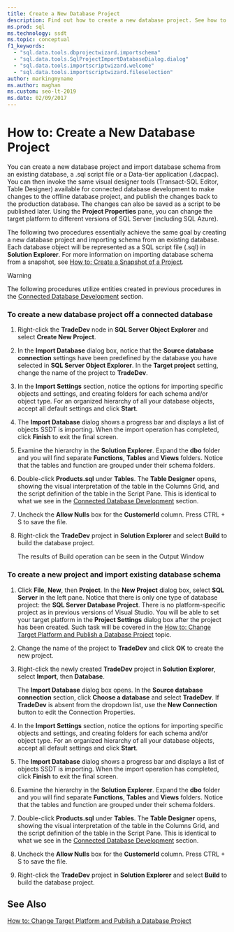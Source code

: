 ```yaml
---
title: Create a New Database Project
description: Find out how to create a new database project. See how to import the schema from an existing database into the new project.
ms.prod: sql
ms.technology: ssdt
ms.topic: conceptual
f1_keywords: 
  - "sql.data.tools.dbprojectwizard.importschema"
  - "sql.data.tools.SqlProjectImportDatabaseDialog.dialog"
  - "sql.data.tools.importscriptwizard.welcome"
  - "sql.data.tools.importscriptwizard.fileselection"
author: markingmyname
ms.author: maghan
ms.custom: seo-lt-2019
ms.date: 02/09/2017
---
```


# How to: Create a New Database Project

You can create a new database project and import database schema from an existing database, a .sql script file or a Data-tier application (.dacpac). You can then invoke the same visual designer tools (Transact\-SQL Editor, Table Designer) available for connected database development to make changes to the offline database project, and publish the changes back to the production database. The changes can also be saved as a script to be published later. Using the **Project Properties** pane, you can change the target platform to different versions of SQL Server (including SQL Azure).  
  
The following two procedures essentially achieve the same goal by creating a new database project and importing schema from an existing database. Each database object will be represented as a SQL script file (.sql) in **Solution Explorer**. For more information on importing database schema from a snapshot, see [How to: Create a Snapshot of a Project](../ssdt/how-to-create-a-snapshot-of-a-project.md).  
  
> [!WARNING]  
> The following procedures utilize entities created in previous procedures in the [Connected Database Development](../ssdt/connected-database-development.md) section.  
  
### To create a new database project off a connected database  
  
1.  Right-click the **TradeDev** node in **SQL Server Object Explorer** and select **Create New Project**.  
  
2.  In the **Import Database** dialog box, notice that the **Source database connection** settings have been predefined by the database you have selected in **SQL Server Object Explorer**. In the **Target project** setting, change the name of the project to **TradeDev**.  
  
3.  In the **Import Settings** section, notice the options for importing specific objects and settings, and creating folders for each schema and/or object type. For an organized hierarchy of all your database objects, accept all default settings and click **Start**.  
  
4.  The **Import Database** dialog shows a progress bar and displays a list of objects SSDT is importing. When the import operation has completed, click **Finish** to exit the final screen.  
  
5.  Examine the hierarchy in the **Solution Explorer**. Expand the **dbo** folder and you will find separate **Functions**, **Tables** and **Views** folders. Notice that the tables and function are grouped under their schema folders.  
  
6.  Double-click **Products.sql** under **Tables**. The **Table Designer** opens, showing the visual interpretation of the table in the Columns Grid, and the script definition of the table in the Script Pane. This is identical to what we see in the [Connected Database Development](../ssdt/connected-database-development.md) section.  
  
7.  Uncheck the **Allow Nulls** box for the **CustomerId** column. Press CTRL + S to save the file.  
  
8.  Right-click the **TradeDev** project in **Solution Explorer** and select **Build** to build the database project.  
  
    The results of Build operation can be seen in the Output Window  
  
### To create a new project and import existing database schema  
  
1.  Click **File**, **New**, then **Project**. In the **New Project** dialog box, select **SQL Server** in the left pane. Notice that there is only one type of database project: the **SQL Server Database Project**. There is no platform-specific project as in previous versions of Visual Studio. You will be able to set your target platform in the **Project Settings** dialog box after the project has been created. Such task will be covered in the [How to: Change Target Platform and Publish a Database Project](../ssdt/how-to-change-target-platform-and-publish-a-database-project.md) topic.  
  
2.  Change the name of the project to **TradeDev** and click **OK** to create the new project.  
  
3.  Right-click the newly created **TradeDev** project in **Solution Explorer**, select **Import**, then **Database**.  
  
    The **Import Database** dialog box opens. In the **Source database connection** section, click **Choose a database** and select **TradeDev**. If **TradeDev** is absent from the dropdown list, use the **New Connection** button to edit the Connection Properties.  
  
4.  In the **Import Settings** section, notice the options for importing specific objects and settings, and creating folders for each schema and/or object type. For an organized hierarchy of all your database objects, accept all default settings and click **Start**.  
  
5.  The **Import Database** dialog shows a progress bar and displays a list of objects SSDT is importing. When the import operation has completed, click **Finish** to exit the final screen.  
  
6.  Examine the hierarchy in the **Solution Explorer**. Expand the **dbo** folder and you will find separate **Functions**, **Tables** and **Views** folders. Notice that the tables and function are grouped under their schema folders.  
  
7.  Double-click **Products.sql** under **Tables**. The **Table Designer** opens, showing the visual interpretation of the table in the Columns Grid, and the script definition of the table in the Script Pane. This is identical to what we see in the [Connected Database Development](../ssdt/connected-database-development.md) section.  
  
8.  Uncheck the **Allow Nulls** box for the **CustomerId** column. Press CTRL + S to save the file.  
  
9. Right-click the **TradeDev** project in **Solution Explorer** and select **Build** to build the database project.  
  
## See Also  
[How to: Change Target Platform and Publish a Database Project](../ssdt/how-to-change-target-platform-and-publish-a-database-project.md)  
  

